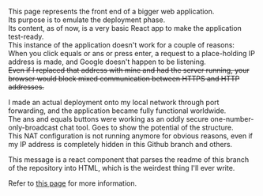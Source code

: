 This page represents the front end of a bigger web application.  
Its purpose is to emulate the deployment phase.  
Its content, as of now, is a very basic React app to make the application test-ready.  
This instance of the application doesn't work for a couple of reasons:  
    When you click equals or ans or press enter, a request to a place-holding IP address is made, and Google doesn't happen to be listening.  
    <s>Even if I replaced that address with mine and had the server running, your browser would block mixed communication between HTTPS and HTTP addresses.</s>

I made an actual deployment onto my local network through port forwarding, and the application became fully functional worldwide.  
The ans and equals buttons were working as an oddly secure one-number-only-broadcast chat tool. Goes to show the potential of the structure.  
This NAT configuration is not running anymore for obvious reasons, even if my IP address is completely hidden in this Github branch and others.

This message is a react component that parses the readme of this branch of the repository into HTML, which is the weirdest thing I'll ever write.

Refer to [this page](https://github.com/Lucas1774/Web-app) for more information.
